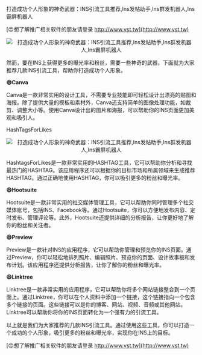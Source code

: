 打造成功个人形象的神奇武器：INS引流工具推荐,Ins发帖助手,Ins群发机器人,Ins霸屏机器人

[😍想了解推广相关软件的朋友请登录 http://www.vst.tw](http://www.vst.tw)

 <center><img src="https://vst.tw/MP4/tuiguang/png/3.png" alt="打造成功个人形象的神奇武器：INS引流工具推荐,Ins发帖助手,Ins群发机器人,Ins霸屏机器人"></center>

然而，要在INS上获得更多的曝光率和粉丝，需要一些神奇的武器。下面就为大家推荐几款INS引流工具，帮助你打造成功个人形象。

**😄Canva**

Canva是一款非常实用的设计工具，不需要专业技能即可轻松设计出漂亮的贴图和海报。除了提供大量的模板和素材外，Canva还支持简单的图像处理功能，如裁剪、调整大小等。使用Canva设计出的图片和海报，可以帮助你的INS页面更加美观和吸引人。

HashTagsForLikes

 <center><img src="https://vst.tw/MP4/tuiguang/png/8.png" alt="打造成功个人形象的神奇武器：INS引流工具推荐,Ins发帖助手,Ins群发机器人,Ins霸屏机器人"></center>

HashtagsForLikes是一款非常实用的HASHTAG工具，它可以帮助你分析和寻找最热门的HASHTAG。该应用程序还可以根据你的目标市场和所属领域来生成推荐HASHTAG。通过正确地使用HASHTAG，你可以吸引更多的粉丝和曝光率。

**😄Hootsuite**

Hootsuite是一款非常实用的社交媒体管理工具，它可以帮助你同时管理多个社交媒体账号，包括INS、Facebook等。通过Hootsuite，你可以方便地发布内容、定时发布、管理评论等。此外，Hootsuite还提供详细的分析报告，让你更好地了解你的粉丝和关注者。

**😄Preview**

Preview是一款针对INS的应用程序，它可以帮助你管理和预览你的INS页面。通过Preview，你可以轻松地排列照片、编辑照片、预览你的页面、设计故事板和发布计划。该应用程序还提供分析报告，让你了解你的粉丝和曝光率。

**😄Linktree**

Linktree是一款非常实用的应用程序，它可以帮助你将多个网站链接整合到一个页面上。通过Linktree，你可以在个人资料中添加一个链接，这个链接指向一个包含多个链接的页面。这些链接可以是你的博客、网站、视频、音频或其他网站。Linktree可以帮助你将你的INS页面转化为一个强有力的引流工具。

以上就是我们为大家推荐的几款INS引流工具。通过使用这些工具，你可以打造一个成功的个人形象，吸引更多的粉丝和曝光率，实现你在INS上的目标。

[😍想了解推广相关软件的朋友请登录 http://www.vst.tw](http://www.vst.tw)



